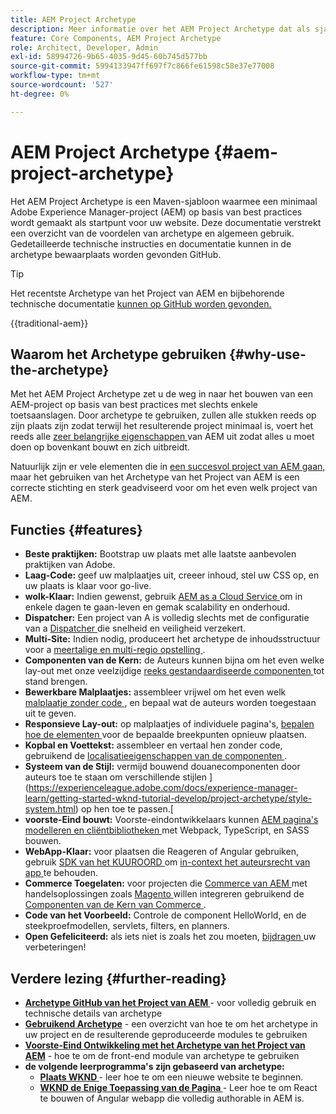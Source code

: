 ```yaml
---
title: AEM Project Archetype
description: Meer informatie over het AEM Project Archetype dat als sjabloon dient voor AEM-toepassingen.
feature: Core Components, AEM Project Archetype
role: Architect, Developer, Admin
exl-id: 58994726-9b65-4035-9d45-60b745d577bb
source-git-commit: 5994133947ff697f7c866fe61598c58e37e77008
workflow-type: tm+mt
source-wordcount: '527'
ht-degree: 0%

---
```



# AEM Project Archetype {#aem-project-archetype}

Het AEM Project Archetype is een Maven-sjabloon waarmee een minimaal Adobe Experience Manager-project (AEM) op basis van best practices wordt gemaakt als startpunt voor uw website. Deze documentatie verstrekt een overzicht van de voordelen van archetype en algemeen gebruik. Gedetailleerde technische instructies en documentatie kunnen in de archetype bewaarplaats worden gevonden GitHub.

>[!TIP]
>
>Het recentste Archetype van het Project van AEM en bijbehorende technische documentatie [ kunnen op GitHub worden gevonden.](https://github.com/adobe/aem-project-archetype)

{{traditional-aem}}

## Waarom het Archetype gebruiken {#why-use-the-archetype}

Met het AEM Project Archetype zet u de weg in naar het bouwen van een AEM-project op basis van best practices met slechts enkele toetsaanslagen. Door archetype te gebruiken, zullen alle stukken reeds op zijn plaats zijn zodat terwijl het resulterende project minimaal is, voert het reeds alle [ zeer belangrijke eigenschappen ](/help/developing/archetype/using.md#what-you-get) van AEM uit zodat alles u moet doen op bovenkant bouwt en zich uitbreidt.

Natuurlijk zijn er vele elementen die in [ een succesvol project van AEM gaan, ](/help/developing/success.md) maar het gebruiken van het Archetype van het Project van AEM is een correcte stichting en sterk geadviseerd voor om het even welk project van AEM.

## Functies {#features}

* **Beste praktijken:** Bootstrap uw plaats met alle laatste aanbevolen praktijken van Adobe.
* **Laag-Code:** geef uw malplaatjes uit, creeer inhoud, stel uw CSS op, en uw plaats is klaar voor go-live.
* **wolk-Klaar:** Indien gewenst, gebruik [ AEM as a Cloud Service ](https://experienceleague.adobe.com/docs/experience-manager-cloud-service/landing/home.html) om in enkele dagen te gaan-leven en gemak scalability en onderhoud.
* **Dispatcher:** Een project van A is volledig slechts met de configuratie van a [ Dispatcher ](https://experienceleague.adobe.com/docs/experience-manager-dispatcher/using/dispatcher.html) die snelheid en veiligheid verzekert.
* **Multi-Site:** Indien nodig, produceert het archetype de inhoudsstructuur voor a [ meertalige en multi-regio opstelling ](https://experienceleague.adobe.com/docs/experience-manager-cloud-service/sites/administering/reusing-content/msm/overview.html).
* **Componenten van de Kern:** de Auteurs kunnen bijna om het even welke lay-out met onze veelzijdige [ reeks gestandaardiseerde componenten ](/help/introduction.md) tot stand brengen.
* **Bewerkbare Malplaatjes:** assembleer vrijwel om het even welk [ malplaatje zonder code ](https://experienceleague.adobe.com/docs/experience-manager-learn/sites/page-authoring/template-editor-feature-video-use.html), en bepaal wat de auteurs worden toegestaan uit te geven.
* **Responsieve Lay-out:** op malplaatjes of individuele pagina&#39;s, [ bepalen hoe de elementen ](https://experienceleague.adobe.com/docs/experience-manager-core-components/using/get-started/localization.html) voor de bepaalde breekpunten opnieuw plaatsen.
* **Kopbal en Voettekst:** assembleer en vertaal hen zonder code, gebruikend de [ localisatieeigenschappen van de componenten ](https://experienceleague.adobe.com/docs/experience-manager-core-components/using/get-started/localization.html).
* **Systeem van de Stijl:** vermijd bouwend douanecomponenten door auteurs toe te staan om verschillende stijlen ](https://experienceleague.adobe.com/docs/experience-manager-learn/getting-started-wknd-tutorial-develop/project-archetype/style-system.html) op hen toe te passen.[
* **voorste-Eind bouwt:** Voorste-eindontwikkelaars kunnen [ AEM pagina&#39;s modelleren en cliëntbibliotheken ](front-end.md) met Webpack, TypeScript, en SASS bouwen.
* **WebApp-Klaar:** voor plaatsen die Reageren of Angular gebruiken, gebruik [ SDK van het KUUROORD ](https://experienceleague.adobe.com/docs/experience-manager-cloud-service/content/implementing/developing/hybrid/developing.html) om [ in-context het auteursrecht van app ](https://experienceleague.adobe.com/docs/experience-manager-learn/sites/spa-editor/spa-editor-framework-feature-video-use.html) te behouden.
* **Commerce Toegelaten:** voor projecten die [ Commerce van AEM ](https://experienceleague.adobe.com/docs/experience-manager-cloud-service/content-and-commerce/home.html) met handelsoplossingen zoals [ Magento ](https://magento.com/) willen integreren gebruikend de [ Componenten van de Kern van Commerce ](https://github.com/adobe/aem-core-cif-components).
* **Code van het Voorbeeld:** Controle de component HelloWorld, en de steekproefmodellen, servlets, filters, en planners.
* **Open Gefeliciteerd:** als iets niet is zoals het zou moeten, [ bijdragen ](https://github.com/adobe/aem-core-wcm-components/blob/master/CONTRIBUTING.md) uw verbeteringen!

## Verdere lezing {#further-reading}

* **[Archetype GitHub van het Project van AEM ](https://github.com/adobe/aem-project-archetype)** - voor volledig gebruik en technische details van archetype
* **[Gebruikend Archetype](using.md)** - een overzicht van hoe te om het archetype in uw project en de resulterende geproduceerde modules te gebruiken
* **[Voorste-Eind Ontwikkeling met het Archetype van het Project van AEM](front-end.md)** - hoe te om de front-end module van archetype te gebruiken
* **de volgende leerprogramma&#39;s zijn gebaseerd van archetype:**
   * **[Plaats WKND ](https://experienceleague.adobe.com/docs/experience-manager-learn/getting-started-wknd-tutorial-develop/overview.html)** - leer hoe te om een nieuwe website te beginnen.
   * **[WKND de Enige Toepassing van de Pagina ](https://experienceleague.adobe.com/docs/experience-manager-learn/sites/spa-editor/spa-editor-framework-feature-video-use.html)** - Leer hoe te om React te bouwen of Angular webapp die volledig authorable in AEM is.
